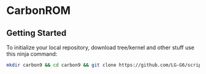 # CarbonROM

 Getting Started
---------------

To initialize your local repository, download tree/kernel and other stuff use this ninja command:

```bash
mkdir carbon9 && cd carbon9 && git clone https://github.com/LG-G6/scripts.git -b cr-9.0 && repo init -u https://github.com/CarbonROM/android.git -b cr-9.0 && export USE_CCACHE=1 && export CCACHE_EXEC=/usr/bin/ccache && ccache -M 50G && . scripts/sync.sh && . scripts/reset.sh && make clobber
```
